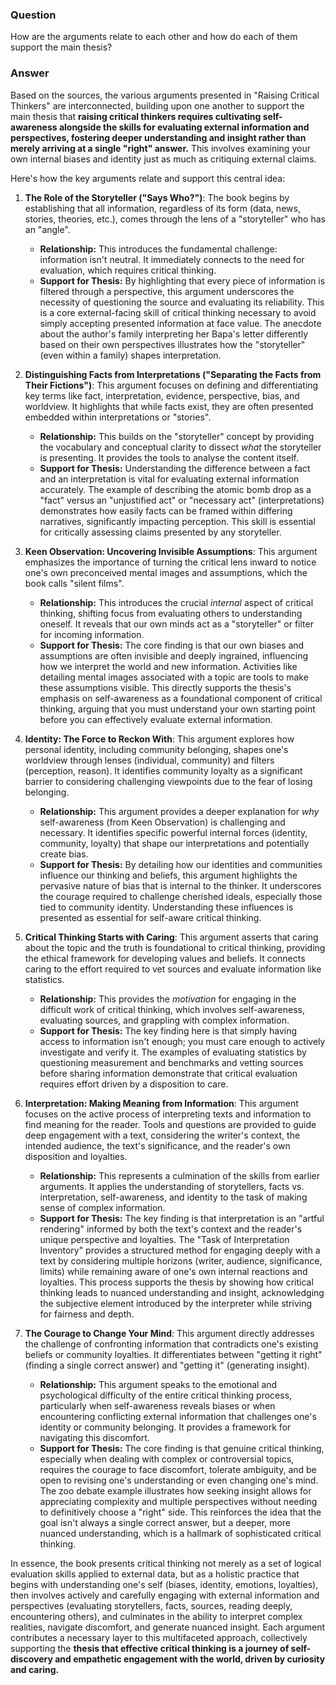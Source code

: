 ### Question

How are the arguments relate to each other and how do each of them support the main thesis?
### Answer

Based on the sources, the various arguments presented in "Raising Critical Thinkers" are interconnected, building upon one another to support the main thesis that **raising critical thinkers requires cultivating self-awareness alongside the skills for evaluating external information and perspectives, fostering deeper understanding and insight rather than merely arriving at a single "right" answer.** This involves examining your own internal biases and identity just as much as critiquing external claims.

Here's how the key arguments relate and support this central idea:

1. **The Role of the Storyteller ("Says Who?")**: The book begins by establishing that all information, regardless of its form (data, news, stories, theories, etc.), comes through the lens of a "storyteller" who has an "angle".
    
    - **Relationship:** This introduces the fundamental challenge: information isn't neutral. It immediately connects to the need for evaluation, which requires critical thinking.
    - **Support for Thesis:** By highlighting that every piece of information is filtered through a perspective, this argument underscores the necessity of questioning the source and evaluating its reliability. This is a core external-facing skill of critical thinking necessary to avoid simply accepting presented information at face value. The anecdote about the author's family interpreting her Bapa's letter differently based on their own perspectives illustrates how the "storyteller" (even within a family) shapes interpretation.
2. **Distinguishing Facts from Interpretations ("Separating the Facts from Their Fictions")**: This argument focuses on defining and differentiating key terms like fact, interpretation, evidence, perspective, bias, and worldview. It highlights that while facts exist, they are often presented embedded within interpretations or "stories".
    
    - **Relationship:** This builds on the "storyteller" concept by providing the vocabulary and conceptual clarity to dissect _what_ the storyteller is presenting. It provides the tools to analyse the content itself.
    - **Support for Thesis:** Understanding the difference between a fact and an interpretation is vital for evaluating external information accurately. The example of describing the atomic bomb drop as a "fact" versus an "unjustified act" or "necessary act" (interpretations) demonstrates how easily facts can be framed within differing narratives, significantly impacting perception. This skill is essential for critically assessing claims presented by any storyteller.
3. **Keen Observation: Uncovering Invisible Assumptions**: This argument emphasizes the importance of turning the critical lens inward to notice one's own preconceived mental images and assumptions, which the book calls "silent films".
    
    - **Relationship:** This introduces the crucial _internal_ aspect of critical thinking, shifting focus from evaluating others to understanding oneself. It reveals that our own minds act as a "storyteller" or filter for incoming information.
    - **Support for Thesis:** The core finding is that our own biases and assumptions are often invisible and deeply ingrained, influencing how we interpret the world and new information. Activities like detailing mental images associated with a topic are tools to make these assumptions visible. This directly supports the thesis's emphasis on self-awareness as a foundational component of critical thinking, arguing that you must understand your own starting point before you can effectively evaluate external information.
4. **Identity: The Force to Reckon With**: This argument explores how personal identity, including community belonging, shapes one's worldview through lenses (individual, community) and filters (perception, reason). It identifies community loyalty as a significant barrier to considering challenging viewpoints due to the fear of losing belonging.
    
    - **Relationship:** This argument provides a deeper explanation for _why_ self-awareness (from Keen Observation) is challenging and necessary. It identifies specific powerful internal forces (identity, community, loyalty) that shape our interpretations and potentially create bias.
    - **Support for Thesis:** By detailing how our identities and communities influence our thinking and beliefs, this argument highlights the pervasive nature of bias that is internal to the thinker. It underscores the courage required to challenge cherished ideals, especially those tied to community identity. Understanding these influences is presented as essential for self-aware critical thinking.
5. **Critical Thinking Starts with Caring**: This argument asserts that caring about the topic and the truth is foundational to critical thinking, providing the ethical framework for developing values and beliefs. It connects caring to the effort required to vet sources and evaluate information like statistics.
    
    - **Relationship:** This provides the _motivation_ for engaging in the difficult work of critical thinking, which involves self-awareness, evaluating sources, and grappling with complex information.
    - **Support for Thesis:** The key finding here is that simply having access to information isn't enough; you must care enough to actively investigate and verify it. The examples of evaluating statistics by questioning measurement and benchmarks and vetting sources before sharing information demonstrate that critical evaluation requires effort driven by a disposition to care.
6. **Interpretation: Making Meaning from Information**: This argument focuses on the active process of interpreting texts and information to find meaning for the reader. Tools and questions are provided to guide deep engagement with a text, considering the writer's context, the intended audience, the text's significance, and the reader's own disposition and loyalties.
    
    - **Relationship:** This represents a culmination of the skills from earlier arguments. It applies the understanding of storytellers, facts vs. interpretation, self-awareness, and identity to the task of making sense of complex information.
    - **Support for Thesis:** The key finding is that interpretation is an "artful rendering" informed by both the text's context and the reader's unique perspective and loyalties. The "Task of Interpretation Inventory" provides a structured method for engaging deeply with a text by considering multiple horizons (writer, audience, significance, limits) while remaining aware of one's own internal reactions and loyalties. This process supports the thesis by showing how critical thinking leads to nuanced understanding and insight, acknowledging the subjective element introduced by the interpreter while striving for fairness and depth.
7. **The Courage to Change Your Mind**: This argument directly addresses the challenge of confronting information that contradicts one's existing beliefs or community loyalties. It differentiates between "getting it right" (finding a single correct answer) and "getting it" (generating insight).
    
    - **Relationship:** This argument speaks to the emotional and psychological difficulty of the entire critical thinking process, particularly when self-awareness reveals biases or when encountering conflicting external information that challenges one's identity or community belonging. It provides a framework for navigating this discomfort.
    - **Support for Thesis:** The core finding is that genuine critical thinking, especially when dealing with complex or controversial topics, requires the courage to face discomfort, tolerate ambiguity, and be open to revising one's understanding or even changing one's mind. The zoo debate example illustrates how seeking insight allows for appreciating complexity and multiple perspectives without needing to definitively choose a "right" side. This reinforces the idea that the goal isn't always a single correct answer, but a deeper, more nuanced understanding, which is a hallmark of sophisticated critical thinking.

In essence, the book presents critical thinking not merely as a set of logical evaluation skills applied to external data, but as a holistic practice that begins with understanding one's self (biases, identity, emotions, loyalties), then involves actively and carefully engaging with external information and perspectives (evaluating storytellers, facts, sources, reading deeply, encountering others), and culminates in the ability to interpret complex realities, navigate discomfort, and generate nuanced insight. Each argument contributes a necessary layer to this multifaceted approach, collectively supporting the **thesis that effective critical thinking is a journey of self-discovery and empathetic engagement with the world, driven by curiosity and caring.**